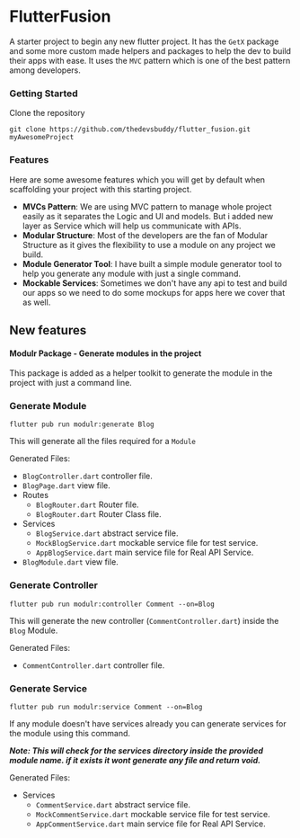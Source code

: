 # FlutterFusion

A starter project to begin any new flutter project.
It has the `GetX` package and some more custom made helpers and packages to help the dev to build their apps with ease.
It uses the `MVC` pattern which is one of the best pattern among developers.

### Getting Started

Clone the repository

```shell
git clone https://github.com/thedevsbuddy/flutter_fusion.git myAwesomeProject
```

### Features

Here are some awesome features which you will get by default when scaffolding your project with this starting project.

- **MVCs Pattern**: We are using MVC pattern to manage whole project easily as it separates the Logic and UI and models. But i added new layer as Service which will help us communicate with APIs.
- **Modular Structure**: Most of the developers are the fan of Modular Structure as it gives the flexibility to use a module on any project we build.
- **Module Generator Tool**: I have built a simple module generator tool to help you generate any module with just a single command.
- **Mockable Services**: Sometimes we don't have any api to test and build our apps so we need to do some mockups for apps here we cover that as well.

## New features

#### Modulr Package - Generate modules in the project

This package is added as a helper toolkit to generate the module in the project with just a command
line.

### Generate Module

```shell
flutter pub run modulr:generate Blog
```

This will generate all the files required for a `Module`

Generated Files:

- `BlogController.dart` controller file.
- `BlogPage.dart` view file.
- Routes
  - `BlogRouter.dart` Router file.
  - `BlogRouter.dart` Router Class file.
- Services
  - `BlogService.dart` abstract service file.
  - `MockBlogService.dart` mockable service file for test service.
  - `AppBlogService.dart` main service file for Real API Service.
- `BlogModule.dart` view file.

### Generate Controller

```shell
flutter pub run modulr:controller Comment --on=Blog
```

This will generate the new controller (`CommentController.dart`) inside the `Blog` Module.

Generated Files:

- `CommentController.dart` controller file.

### Generate Service

```shell
flutter pub run modulr:service Comment --on=Blog
```

If any module doesn't have services already you can generate services for the module using this command.

**_Note: This will check for the services directory inside the provided module name. if it exists it wont generate any file and return void._**

Generated Files:

- Services
  - `CommentService.dart` abstract service file.
  - `MockCommentService.dart` mockable service file for test service.
  - `AppCommentService.dart` main service file for Real API Service.
